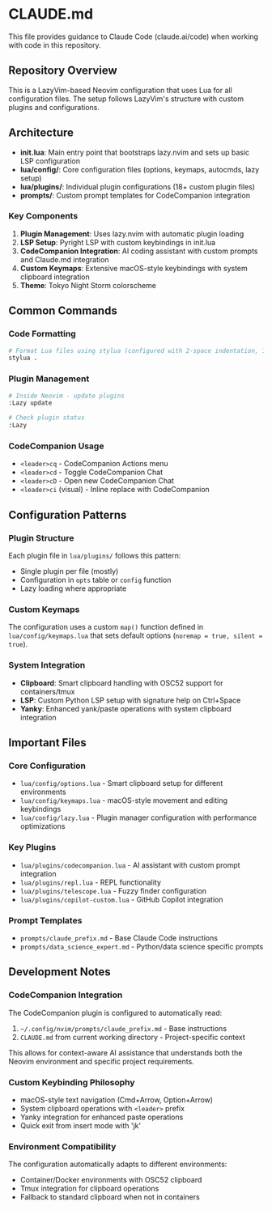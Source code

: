# CLAUDE.md

This file provides guidance to Claude Code (claude.ai/code) when working with code in this repository.

## Repository Overview

This is a LazyVim-based Neovim configuration that uses Lua for all configuration files. The setup follows LazyVim's structure with custom plugins and configurations.

## Architecture

- **init.lua**: Main entry point that bootstraps lazy.nvim and sets up basic LSP configuration
- **lua/config/**: Core configuration files (options, keymaps, autocmds, lazy setup)
- **lua/plugins/**: Individual plugin configurations (18+ custom plugin files)
- **prompts/**: Custom prompt templates for CodeCompanion integration

### Key Components

1. **Plugin Management**: Uses lazy.nvim with automatic plugin loading
2. **LSP Setup**: Pyright LSP with custom keybindings in init.lua
3. **CodeCompanion Integration**: AI coding assistant with custom prompts and Claude.md integration
4. **Custom Keymaps**: Extensive macOS-style keybindings with system clipboard integration
5. **Theme**: Tokyo Night Storm colorscheme

## Common Commands

### Code Formatting
```bash
# Format Lua files using stylua (configured with 2-space indentation, 120 column width)
stylua .
```

### Plugin Management
```bash
# Inside Neovim - update plugins
:Lazy update

# Check plugin status
:Lazy
```

### CodeCompanion Usage
- `<leader>cq` - CodeCompanion Actions menu
- `<leader>cd` - Toggle CodeCompanion Chat
- `<leader>cD` - Open new CodeCompanion Chat
- `<leader>ci` (visual) - Inline replace with CodeCompanion

## Configuration Patterns

### Plugin Structure
Each plugin file in `lua/plugins/` follows this pattern:
- Single plugin per file (mostly)
- Configuration in `opts` table or `config` function
- Lazy loading where appropriate

### Custom Keymaps
The configuration uses a custom `map()` function defined in `lua/config/keymaps.lua` that sets default options (`noremap = true, silent = true`).

### System Integration
- **Clipboard**: Smart clipboard handling with OSC52 support for containers/tmux
- **LSP**: Custom Python LSP setup with signature help on Ctrl+Space
- **Yanky**: Enhanced yank/paste operations with system clipboard integration

## Important Files

### Core Configuration
- `lua/config/options.lua` - Smart clipboard setup for different environments
- `lua/config/keymaps.lua` - macOS-style movement and editing keybindings
- `lua/config/lazy.lua` - Plugin manager configuration with performance optimizations

### Key Plugins
- `lua/plugins/codecompanion.lua` - AI assistant with custom prompt integration
- `lua/plugins/repl.lua` - REPL functionality
- `lua/plugins/telescope.lua` - Fuzzy finder configuration
- `lua/plugins/copilot-custom.lua` - GitHub Copilot integration

### Prompt Templates
- `prompts/claude_prefix.md` - Base Claude Code instructions
- `prompts/data_science_expert.md` - Python/data science specific prompts

## Development Notes

### CodeCompanion Integration
The CodeCompanion plugin is configured to automatically read:
1. `~/.config/nvim/prompts/claude_prefix.md` - Base instructions
2. `CLAUDE.md` from current working directory - Project-specific context

This allows for context-aware AI assistance that understands both the Neovim environment and specific project requirements.

### Custom Keybinding Philosophy
- macOS-style text navigation (Cmd+Arrow, Option+Arrow)
- System clipboard operations with `<leader>` prefix
- Yanky integration for enhanced paste operations
- Quick exit from insert mode with 'jk'

### Environment Compatibility
The configuration automatically adapts to different environments:
- Container/Docker environments with OSC52 clipboard
- Tmux integration for clipboard operations
- Fallback to standard clipboard when not in containers